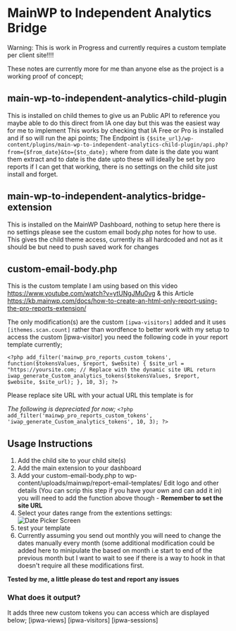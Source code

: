 
# MainWP to Independent Analytics Bridge

Warning: This is work in Progress and currently requires a custom template per client site!!!!

These notes are currently more for me than anyone else as the project is a working proof of concept; 

## main-wp-to-independent-analytics-child-plugin
This is installed on child themes to give us an Public API to reference you maybe able to do this direct from IA one day but this was the easiest way for me to implement
This works by checking that IA Free or Pro is installed and if so will run the api points;
The Endpoint is `{$site_url}/wp-content/plugins/main-wp-to-independent-analytics-child-plugin/api.php?from={$from_date}&to={$to_date};` where from date is the date you want them extract and to date is the date upto these will ideally be set by pro reports if I can get that working, there is no settings on the child site just install and forget.

## main-wp-to-independent-analytics-bridge-extension
This is installed on the MainWP Dashboard, nothing to setup here there is no settings please see the custom email body.php notes for how to use.
This gives the child theme access, currently its all hardcoded and not as it should be but need to push saved work for changes

## custom-email-body.php
This is the custom template I am using based on this video https://www.youtube.com/watch?v=ytUNgJMu0vg & this Article https://kb.mainwp.com/docs/how-to-create-an-html-only-report-using-the-pro-reports-extension/

The only modification(s) are the custom `[ipwa-visitors]` added and it uses `[ithemes.scan.count]` rather than wordfence to better work with my setup to access the custom [ipwa-visitor] you need the following code in your report template currently;

`<?php add_filter('mainwp_pro_reports_custom_tokens', function($tokensValues, $report, $website) {
    $site_url = "https://yoursite.com; // Replace with the dynamic site URL
    return iwap_generate_Custom_analytics_tokens($tokensValues, $report, $website, $site_url);
}, 10, 3); ?>`

Please replace site URL with your actual URL this template is for

*The following is depreciated for now;*
`<?php add_filter('mainwp_pro_reports_custom_tokens', 'iwap_generate_Custom_analytics_tokens', 10, 3); ?>`

## Usage Instructions
1) Add the child site to your child site(s)
2) Add the main extension to your dashboard
3) Add your custom-email-body.php to wp-content/uploads/mainwp/report-email-templates/
Edit logo and other details (You can scrip this step if you have your own and can add it in) you will need to add the function above though - **Remember to set the site URL**
4) Select your dates range from the extentions settings:
![Date Picker Screen](https://i.ibb.co/rGbF9VS/Date-Picker.png)
5) test your template
6) Currently assuming you send out monthly you will need to change the dates manually every month (some additional modification could be added here to minipulate the based on month i.e start to end of the previous month but I want to wait to see if there is a way to hook in that doesn't require all these modifications first.

**Tested by me, a little please do test and report any issues**

### What does it output?
It adds three new custom tokens you can access which are displayed below;
[ipwa-views]
[ipwa-visitors]
[ipwa-sessions]




